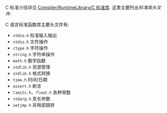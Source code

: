C 标准介绍详见 [Compiler/RuntimeLibrary/C 标准库](../../../Compiler/Runtime/C%20标准库.md). 这里主要列出*标准库头文件*:

C 语言标准函数库主要头文件有:
- `stdio.h` 标准输入输出
- `stdio.h` 文件操作
- `ctype.h` 字符操作
- `string.h` 字符串操作
- `math.h` 数学函数
- `stdlib.h` 资源管理
- `stdlib.h` 格式转换
- `time.h` 时间/日期
- `assert.h` 断言
- `limits.h, float.h` 各种常数
- `stdarg.h` 变长参数
- `setjmp.h` 非局部跳转
